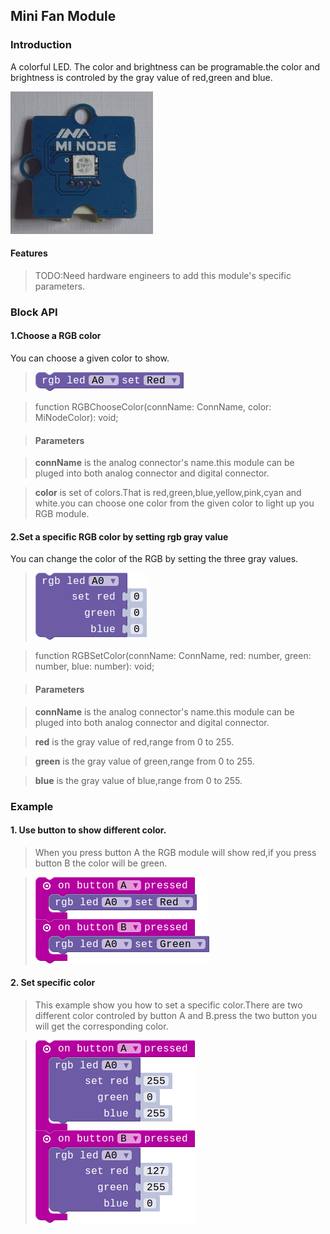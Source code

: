 ## Mini Fan Module

### Introduction

A colorful LED. The color and brightness can be programable.the color and brightness is controled by the gray value of  red,green and blue. 

![module_pic](./image/modules/rgb.png)

#### Features

> TODO:Need hardware engineers to add this module's specific parameters.

### Block API

#### 1.Choose a RGB color

You can choose a given color to show.

> ![pic1](./image/RGB/set-color.png)

> function RGBChooseColor(connName: ConnName, color: MiNodeColor): void;

> #### Parameters

> **connName** is the analog connector's name.this module can be pluged into both analog connector and digital connector.

> **color** is set of colors.That is red,green,blue,yellow,pink,cyan and white.you can choose one color from the given color to light up you RGB module.

#### 2.Set a specific RGB color by setting rgb gray value

You can change the color of the RGB by setting the three gray values.

> ![pic1](./image/RGB/set-rgb-color.png)

> function RGBSetColor(connName: ConnName, red: number, green: number, blue: number): void;

> #### Parameters

>  **connName** is the analog connector's name.this module can be pluged into both analog connector and digital connector.

 >  **red** is the gray value of red,range from 0 to 255. 

 >  **green** is the gray value of green,range from 0 to 255. 

 >  **blue** is the gray value of blue,range from 0 to 255. 

### Example

#### 1. Use button to show different color.

> When you press button A the RGB module will show red,if you press button B the color will be green.

> ![pic1](./image/RGB/button-color.png)

#### 2. Set specific color

> This example show you how to set a specific color.There are two different color controled by button A and B.press the two button you will get the corresponding color.

> ![pic1](./image/RGB/set-user-color.png)

